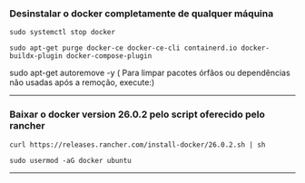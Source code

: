 ### **Desinstalar o docker completamente de qualquer máquina**

`sudo systemctl stop docker` <!--(Antes de desinstalar, pare o serviço do Docker, se estiver em execução.)-->

`sudo apt-get purge docker-ce docker-ce-cli containerd.io docker-buildx-plugin docker-compose-plugin` <!--(Remover pacotes Docker: Desinstale o Docker, Docker CLI e outros pacotes relacionados (caso existam) com o seguinte comando:)-->

sudo apt-get autoremove -y ( Para limpar pacotes órfãos ou dependências não usadas após a remoção, execute:)

---

### **Baixar o docker version 26.0.2 pelo script oferecido pelo rancher**

`curl https://releases.rancher.com/install-docker/26.0.2.sh | sh` <!--(Isso vai baixar e executar o script de instalação fornecido pelo Rancher, que instala o Docker com a versão especificada.)-->

`sudo usermod -aG docker ubuntu`

---
